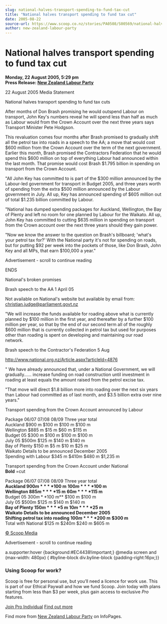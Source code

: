 ```yaml
---
slug: national-halves-transport-spending-to-fund-tax-cut
title: "National halves transport spending to fund tax cut"
date: 2005-08-22
source-url: https://www.scoop.co.nz/stories/PA0508/S00569/national-halves-transport-spending-to-fund-tax-cut.htm
author: new-zealand-labour-party
---
```

National halves transport spending to fund tax cut
==================================================

**Monday, 22 August 2005, 5:29 pm**  
**Press Release: [New Zealand Labour Party](https://info.scoop.co.nz/New_Zealand_Labour_Party)**

22 August 2005 Media Statement

National halves transport spending to fund tax cuts

After months of Don Brash promising he would outspend Labour on transport, John Key's numbers reveal he will spend less than half as much as Labour would from the Crown Account over the next three years says Transport Minister Pete Hodgson.

This revaluation comes four months after Brash promised to gradually shift all the petrol tax into roads in a speech to the AA; a move that would cost $600 million from the Crown Account over the term of the next government. Earlier this month, Brash promised the Contractors Federation that he would spend this $600 million on top of everything Labour had announced within the last month. That promise would cost Brash $1.795 billion in spending on transport from the Crown Account.

"All John Key has committed to is part of the $300 million announced by the Labour-led government for transport in Budget 2005, and three years worth of spending from the extra $500 million announced by the Labour government in July. All up, Key has announced spending of $605 million out of total $1.235 billion committed by Labour.

"National has dumped spending packages for Auckland, Wellington, the Bay of Plenty and left no room for one planned by Labour for the Waikato. All up, John Key has committed to cutting $635 million in spending on transport from the Crown account over the next three years should they gain power.

"Now we know the answer to the question on Brash's billboard; 'what's your petrol tax for?' With the National party it's not for spending on roads, but for putting $92 per week into the pockets of those, like Don Brash, John Key and all MPs, that earn $100,000 a year."

Advertisement - scroll to continue reading





ENDS

National's broken promises

Brash speech to the AA 1 April 05

Not available on National's website but available by email from: christian.judge@parliament.govt.nz

"We will increase the funds available for roading above what is currently planned by $100 million in the first year, and thereafter by a further $100 million per year, so that by the end of our second term all of the roughly $600 million that is currently collected in petrol tax but used for purposes other than roading is spent on developing and maintaining our road network.

Brash speech to the Contractor's Federation 5 Aug

http://www.national.org.nz/Article.aspx?articleId=4876

" We have already announced that, under a National Government, we will gradually…… increase funding on road construction until investment in roading at least equals the amount raised from the petrol excise tax.

"That move will direct $1.8 billion more into roading over the next six years than Labour had committed as of last month, and $3.5 billion extra over nine years."

Transport spending from the Crown Account announced by Labour

Package 06/07 07/08 08/09 Three year total  
Auckland $900 m $100 m $100 m $100 m  
Wellington $885 m $15 m $60 m $115 m  
Budget 05 $300 m $100 m $100 m $100 m  
July 05 $500m $125 m $140 m $140 m  
Bay of Plenty $150 m $5 m $10 m $25 m  
Waikato Details to be announced December 2005  
Spending with Labour $345 m $410m $480 m $1,235 m

Transport spending from the Crown Account under National  
**Bold** \=cut

Package 06/07 07/08 08/09 Three year total  
**Auckland $900 m** **$100 m** **$100 m** **$100 m**  
**Wellington $885 m** **$15 m** **$60 m** **$115 m**  
Budget 05 $300 m **$100 m** $100 m $100 m  
July 05 $500m $125 m $140 m $140 m  
**Bay of Plenty $150 m** **$5 m** **$10 m** **$25 m**  
**Waikato** **Details to be announced December 2005**  
**Shifting petrol tax into roading** **$100 m** **$200 m** **$300 m**  
Total with National $125 m $240m $240 m $605 m

[© Scoop Media](http://www.scoop.co.nz/about/terms.html)  

Advertisement - scroll to continue reading



a.supporter:hover {background:#EC4438!important;} @media screen and (max-width: 480px) { #byline-block div.byline-block {padding-right:16px;}}

### Using Scoop for work?

Scoop is free for personal use, but you’ll need a licence for work use. This is part of our Ethical Paywall and how we fund Scoop. Join today with plans starting from less than $3 per week, plus gain access to exclusive _Pro_ features.  
  
[Join Pro Individual](https://pro.scoop.co.nz/Individual/?from=ProIn24) [Find out more](https://pro.scoop.co.nz/using-scoop-for-work/?from=ProIn24)

Find more from [New Zealand Labour Party](https://info.scoop.co.nz/New_Zealand_Labour_Party) on InfoPages.